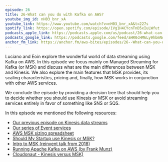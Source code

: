 ```yaml
---
episode: 26
title: 26-What can you do with Kafka on AWS?
youtube_img_id: nH03_bnr_xA
youtube_link: https://www.youtube.com/watch?v=nH03_bnr_xA&t=227s 
spotify_link: https://open.spotify.com/episode/1Vg1H4CYcnTnD5xIuLWfut
podcasts_apple_link: https://podcasts.apple.com/us/podcast/26-what-can-you-do-with-kafka-on-aws/id1585489017?i=1000552874778
podcasts_google_link: https://podcasts.google.com/feed/aHR0cHM6Ly9hbmNob3IuZm0vcy82YTMzMTJhMC9wb2RjYXN0L3Jzcw/episode/M2Y2OGUzYjItNGJhOS00ZmY3LTk3YjUtZDlmZTFhNjNkYzFj?sa=X&ved=0CAUQkfYCahcKEwi4n82V7vX3AhUAAAAAHQAAAAAQAQ 
anchor_fm_link: https://anchor.fm/aws-bites/episodes/26--What-can-you-do-with-Kafka-on-AWS-e1f58mk
---
```



Luciano and Eoin explore the wonderful world of data streaming using Kafka on AWS. In this episode we focus mainly on Managed Streaming for Kafka (or MSK) and discuss what are the main differences between MSK and Kinesis. We also explore the main features that MSK provides, its scaling characteristics, pricing and, finally, how MSK works in conjunction with other AWS services.

We conclude the episode by providing a decision tree that should help you to decide whether you should use Kinesis or MSK or avoid streaming services entirely in favor of something like SNS or SQS.

In this episode we mentioned the following resources:

  - [Our previous episode on Kinesis data streams](https://www.youtube.com/watch?v=u_nR6up4Kvs)
  - [Our series of Event services](https://www.youtube.com/watch?v=CG7uhkKftoY&list=PLAWXFhe0N1vLHkGO1ZIWW_SZpturHBiE_&index=2)
  - [AWS MSK sizing spreadsheet](https://dy7oqpxkwhskb.cloudfront.net/MSK_Sizing_Pricing.xlsx)
  - [Should My Startup use Kinesis or MSK?](hhttps://www.youtube.com/watch?v=TJS19EuzH2k) 
  - [Intro to MSK (reinvent talk from 2018)](https://www.youtube.com/watch?v=9nKswHsLseY)
  - [Running Apache Kafka on AWS (by Frank Munz)](https://www.youtube.com/watch?v=HtU9pb18g5Q)
  - [Cloudonaut - Kinesis versus MSK)](https://www.youtube.com/watch?v=kcBAKz0MPf8)